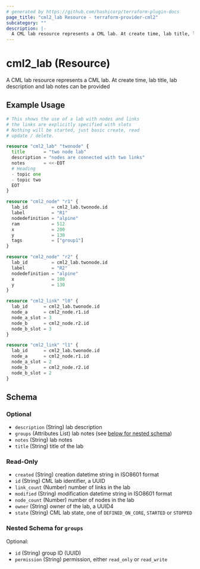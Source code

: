 ```yaml
---
# generated by https://github.com/hashicorp/terraform-plugin-docs
page_title: "cml2_lab Resource - terraform-provider-cml2"
subcategory: ""
description: |-
  A CML lab resource represents a CML lab. At create time, lab title, lab description and lab notes can be provided
---
```


# cml2_lab (Resource)

A CML lab resource represents a CML lab. At create time, lab title, lab description and lab notes can be provided

## Example Usage

```terraform
# This shows the use of a lab with nodes and links
# the links are explicitly specified with slots
# Nothing will be started, just basic create, read
# update / delete.

resource "cml2_lab" "twonode" {
  title       = "two node lab"
  description = "nodes are connected with two links"
  notes       = <<-EOT
  # Heading
  - topic one
  - topic two
  EOT
}

resource "cml2_node" "r1" {
  lab_id         = cml2_lab.twonode.id
  label          = "R1"
  nodedefinition = "alpine"
  ram            = 512
  x              = 200
  y              = 130
  tags           = ["group1"]
}

resource "cml2_node" "r2" {
  lab_id         = cml2_lab.twonode.id
  label          = "R2"
  nodedefinition = "alpine"
  x              = 100
  y              = 130
}

resource "cml2_link" "l0" {
  lab_id      = cml2_lab.twonode.id
  node_a      = cml2_node.r1.id
  node_a_slot = 3
  node_b      = cml2_node.r2.id
  node_b_slot = 3
}

resource "cml2_link" "l1" {
  lab_id      = cml2_lab.twonode.id
  node_a      = cml2_node.r1.id
  node_a_slot = 2
  node_b      = cml2_node.r2.id
  node_b_slot = 2
}
```

<!-- schema generated by tfplugindocs -->
## Schema

### Optional

- `description` (String) lab description
- `groups` (Attributes List) lab notes (see [below for nested schema](#nestedatt--groups))
- `notes` (String) lab notes
- `title` (String) title of the lab

### Read-Only

- `created` (String) creation datetime string in ISO8601 format
- `id` (String) CML lab identifier, a UUID
- `link_count` (Number) number of links in the lab
- `modified` (String) modification datetime string in ISO8601 format
- `node_count` (Number) number of nodes in the lab
- `owner` (String) owner of the lab, a UUID4
- `state` (String) CML lab state, one of `DEFINED_ON_CORE`, `STARTED` or `STOPPED`

<a id="nestedatt--groups"></a>
### Nested Schema for `groups`

Optional:

- `id` (String) group ID (UUID)
- `permission` (String) permission, either `read_only` or `read_write`


